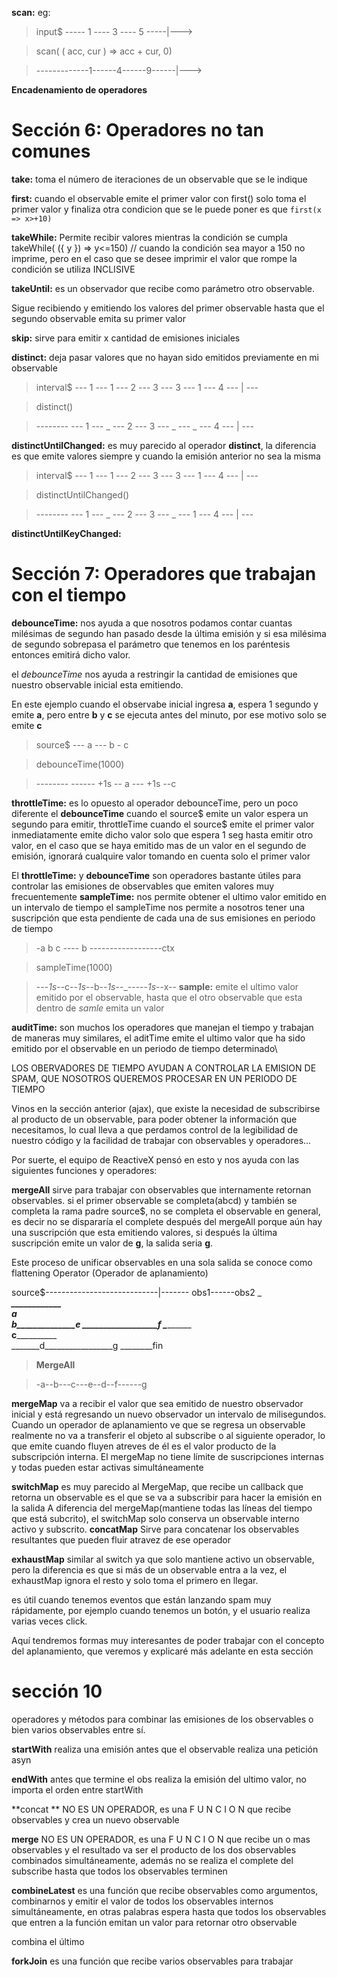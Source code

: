 
**scan:** 
eg: 

> input$ ----- 1 ---- 3 ---- 5 -----|--->

> scan( ( acc, cur ) => acc + cur, 0)

> -------------1------4------9------|--->

**Encadenamiento de operadores**

# Sección 6: Operadores no tan comunes

**take:** toma el número de iteraciones de un observable que se le indique

**first:** cuando el observable emite el primer valor con first() solo toma el primer valor y finaliza 
otra condicion que se le puede poner es que ```` first(x => x>+10) ````

**takeWhile:** Permite recibir valores mientras la condición se cumpla
    takeWhile( ({ y }) => y<=150) // cuando la condición sea mayor a 150 no imprime, pero en el caso que se desee imprimir el valor que rompe la condición se utiliza INCLISIVE

**takeUntil:** es un observador que recibe como parámetro otro observable.

Sigue recibiendo y emitiendo los valores del primer observable hasta que el segundo observable emita su primer valor

**skip:** sirve para emitir x cantidad de emisiones iniciales

**distinct:** deja pasar valores que no hayan sido emitidos previamente en mi observable

> interval$ --- 1 --- 1 --- 2 --- 3 --- 3 --- 1 --- 4 --- | ---

> distinct()

> -------- --- 1 --- _ --- 2 --- 3 --- _ --- _ --- 4 --- | ---

**distinctUntilChanged:** es muy parecido al operador **distinct**, la diferencia es que emite valores siempre y cuando la emisión anterior no sea la misma


> interval$ --- 1 --- 1 --- 2 --- 3 --- 3 --- 1 --- 4 --- | ---

> distinctUntilChanged()

> -------- --- 1 --- _ --- 2 --- 3 --- _ --- 1 --- 4 --- | ---

**distinctUntilKeyChanged:** 


# Sección 7: Operadores que trabajan con el tiempo

**debounceTime:** nos ayuda a que nosotros podamos contar cuantas milésimas de segundo han pasado desde la última emisión y si esa milésima de segundo sobrepasa el parámetro que tenemos en los paréntesis entonces emitirá dicho valor.

el *debounceTime* nos ayuda a restringir la cantidad de emisiones que nuestro observable inicial esta emitiendo.

En este ejemplo cuando el observabe inicial ingresa **a**, espera 1 segundo y emite **a**, pero entre **b** y **c** se ejecuta antes del minuto, por ese motivo solo se emite **c** 

> source$ --- a --- b - c

> debounceTime(1000)

> -------- ------ +1s -- a --- +1s --c



**throttleTime:** es lo opuesto al operador debounceTime, pero un poco diferente
el **debounceTime** cuando el source$ emite un valor espera un segundo para emitir, throttleTime cuando el source$ emite el primer valor inmediatamente emite dicho valor solo que espera 1 seg hasta emitir otro valor, en el caso que se haya emitido mas de un valor en el segundo de emisión, ignorará cualquire valor tomando en cuenta solo el primer valor

El **throttleTime:** y **debounceTime**  son operadores bastante útiles para controlar las emisiones de observables que emiten valores muy frecuentemente 
**sampleTime:** nos permite obtener el ultimo valor emitido en un intervalo de tiempo
el sampleTime nos permite a nosotros tener una suscripción que esta pendiente de cada una de sus emisiones en periodo de tiempo

>-a b c ---- b ------------------ctx

> sampleTime(1000)

>---*1s*--c--*1s*--b--*1s*--_-----*1s*--x--
**sample:**   emite el ultimo valor emitido por el observable, hasta que el otro observable que esta dentro de *samle* emita un valor

**auditTime:** son muchos los operadores que manejan el tiempo  y trabajan de maneras muy similares, el aditTime emite el ultimo valor que ha sido emitido por el observable en un periodo de tiempo determinado\

LOS OBERVADORES DE TIEMPO AYUDAN A CONTROLAR LA EMISION DE SPAM,  QUE NOSOTROS QUEREMOS PROCESAR EN UN PERIODO DE TIEMPO 

Vinos en la sección anterior (ajax), que existe la necesidad de subscribirse al producto de un observable, para poder obtener la información que necesitamos, lo cual lleva a que perdamos control de la legibilidad de nuestro código y la facilidad de trabajar con observables y operadores...

Por suerte, el equipo de ReactiveX pensó en esto y nos ayuda con las siguientes funciones y operadores:

**mergeAll** sirve para trabajar con observables que internamente retornan observables.
si el primer observable se completa(abcd) y también se completa la rama padre source$, no se completa el observable en general, es decir no se dispararía el complete después del mergeAll porque aún hay una suscripción que esta emitiendo valores, si después la última suscripción emite un valor de **g**, la salida seria **g**.

Este proceso de unificar observables en una sola salida se conoce como flattening Operator (Operador de aplanamiento)

source$----------------------------|-------
obs1------obs2
\___________\
_\____________\
__a_____________\
___b______________e
____\______________f
_____\_______________\
______c________________\
_______d_________________g
________fin

>  **MergeAll**

>-a--b---c---e--d--f------g




**mergeMap** va a recibir el valor que sea emitido de nuestro observador inicial y está regresando un nuevo observador un intervalo de milisegundos.
Cuando un operador de aplanamiento ve que se regresa un observable realmente no va a transferir el objeto al subscribe o al siguiente operador, lo que emite cuando fluyen atreves de él es el valor producto de la subscripción interna.
El mergeMap no tiene límite de suscripciones internas y todas pueden estar activas simultáneamente 

**switchMap** es muy parecido al MergeMap, que recibe un callback que retorna un observable es el que se va a subscribir para hacer la emisión en la salida
A diferencia del mergeMap(mantiene todas las líneas del tiempo que está subcrito), el switchMap solo conserva un observable interno activo y subscrito. 
**concatMap** Sirve para concatenar los observables resultantes que pueden fluir atravez de ese operador

**exhaustMap** similar al switch ya que solo mantiene activo un observable, pero la diferencia es que si más de un observable entra a la vez, el exhaustMap ignora el resto y solo toma el primero en llegar.

es útil cuando tenemos eventos que están lanzando spam muy rápidamente, por ejemplo cuando tenemos un botón, y el usuario realiza varias veces click.

Aquí tendremos formas muy interesantes de poder trabajar con el concepto del aplanamiento, que veremos y explicaré más adelante en esta sección

# sección 10 

operadores y métodos para combinar las emisiones de los observables o bien varios observables entre sí.

**startWith** realiza una emisión antes que el observable realiza una petición asyn 

**endWith** antes que termine el obs realiza la emisión del ultimo valor, no importa el orden entre startWith

**concat ** NO ES UN OPERADOR, es una F U N C I O N que recibe observables y crea un nuevo observable

**merge** NO ES UN OPERADOR, es una F U N C I O N que recibe un o mas observables y el resultado va ser el producto de los dos observables combinados simultáneamente, además no se realiza el complete del subscribe hasta que todos los observables terminen

**combineLatest** es una función que recibe observables como argumentos, combinarnos y emitir el valor de todos los observables internos simultáneamente, en otras palabras espera hasta que todos los observables que entren a la función emitan un valor para retornar otro observable

combina el último

**forkJoin** es una función que recibe varios observables para trabajar

